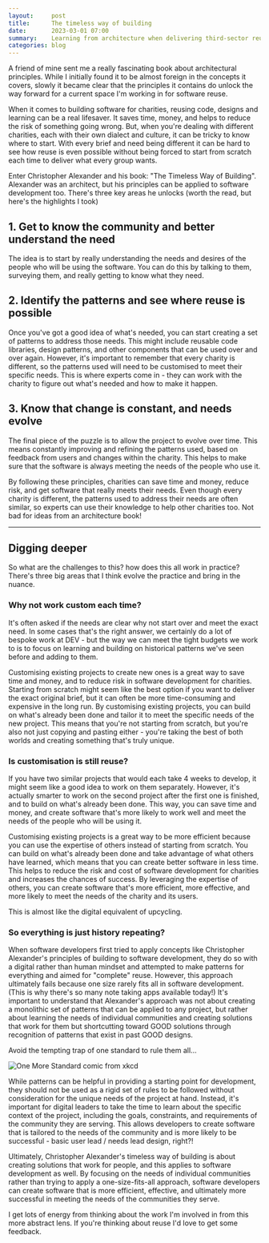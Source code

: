 ```yaml
---
layout:     post
title:      The timeless way of building
date:       2023-03-01 07:00
summary:    Learning from architecture when delivering third-sector reuse
categories: blog
---
```


A friend of mine sent me a really fascinating book about architectural principles. While I initially found it to be almost foreign in the concepts it covers, slowly it became clear that the principles it contains do unlock the way forward for a current space I'm working in for software reuse.

When it comes to building software for charities, reusing code, designs and learning can be a real lifesaver. It saves time, money, and helps to reduce the risk of something going wrong. But, when you're dealing with different charities, each with their own dialect and culture, it can be tricky to know where to start. With every brief and need being different it can be hard to see how reuse is even possible without being forced to start from scratch each time to deliver what every group wants.

Enter Christopher Alexander and his book: "The Timeless Way of Building". Alexander was an architect, but his principles can be applied to software development too. There's three key areas he unlocks (worth the read, but here's the highlights I took)

## 1. Get to know the community and better understand the need
The idea is to start by really understanding the needs and desires of the people who will be using the software. You can do this by talking to them, surveying them, and really getting to know what they need.

## 2. Identify the patterns and see where reuse is possible
Once you've got a good idea of what's needed, you can start creating a set of patterns to address those needs. This might include reusable code libraries, design patterns, and other components that can be used over and over again. However, it's important to remember that every charity is different, so the patterns used will need to be customised to meet their specific needs. This is where experts come in - they can work with the charity to figure out what's needed and how to make it happen.

## 3. Know that change is constant, and needs evolve
The final piece of the puzzle is to allow the project to evolve over time. This means constantly improving and refining the patterns used, based on feedback from users and changes within the charity. This helps to make sure that the software is always meeting the needs of the people who use it.

By following these principles, charities can save time and money, reduce risk, and get software that really meets their needs. Even though every charity is different, the patterns used to address their needs are often similar, so experts can use their knowledge to help other charities too. Not bad for ideas from an architecture book!

---

## Digging deeper

So what are the challenges to this? how does this all work in practice? There's three big areas that I think evolve the practice and bring in the nuance.

### Why not work custom each time?
It's often asked if the needs are clear why not start over and meet the exact need. In some cases that's the right answer, we certainly do a lot of bespoke work at DEV - but the way we can meet the tight budgets we work to is to focus on learning and building on historical patterns we've seen before and adding to them.

Customising existing projects to create new ones is a great way to save time and money, and to reduce risk in software development for charities. Starting from scratch might seem like the best option if you want to deliver the exact original brief, but it can often be more time-consuming and expensive in the long run. By customising existing projects, you can build on what's already been done and tailor it to meet the specific needs of the new project. This means that you're not starting from scratch, but you're also not just copying and pasting either - you're taking the best of both worlds and creating something that's truly unique.

### Is customisation is still reuse?
If you have two similar projects that would each take 4 weeks to develop, it might seem like a good idea to work on them separately. However, it's actually smarter to work on the second project after the first one is finished, and to build on what's already been done. This way, you can save time and money, and create software that's more likely to work well and meet the needs of the people who will be using it.

Customising existing projects is a great way to be more efficient because you can use the expertise of others instead of starting from scratch. You can build on what's already been done and take advantage of what others have learned, which means that you can create better software in less time. This helps to reduce the risk and cost of software development for charities and increases the chances of success. By leveraging the expertise of others, you can create software that's more efficient, more effective, and more likely to meet the needs of the charity and its users.

This is almost like the digital equivalent of upcycling.

### So everything is just history repeating?
When software developers first tried to apply concepts like Christopher Alexander's principles of building to software development, they do so with a digital rather than human mindset and attempted to make patterns for everything and aimed for "complete" reuse. However, this approach ultimately fails because one size rarely fits all in software development. (This is why there's so many note taking apps available today!) It's important to understand that Alexander's approach was not about creating a monolithic set of patterns that can be applied to any project, but rather about learning the needs of individual communities and creating solutions that work for them but shortcutting toward GOOD solutions through recognition of patterns that exist in past GOOD designs.

Avoid the tempting trap of one standard to rule them all...

![One More Standard comic from xkcd](https://imgs.xkcd.com/comics/standards.png)

While patterns can be helpful in providing a starting point for development, they should not be used as a rigid set of rules to be followed without consideration for the unique needs of the project at hand. Instead, it's important for digital leaders to take the time to learn about the specific context of the project, including the goals, constraints, and requirements of the community they are serving. This allows developers to create software that is tailored to the needs of the community and is more likely to be successful - basic user lead / needs lead design, right?!

Ultimately, Christopher Alexander's timeless way of building is about creating solutions that work for people, and this applies to software development as well. By focusing on the needs of individual communities rather than trying to apply a one-size-fits-all approach, software developers can create software that is more efficient, effective, and ultimately more successful in meeting the needs of the communities they serve.

I get lots of energy from thinking about the work I'm involved in from this more abstract lens. If you're thinking about reuse I'd love to get some feedback.